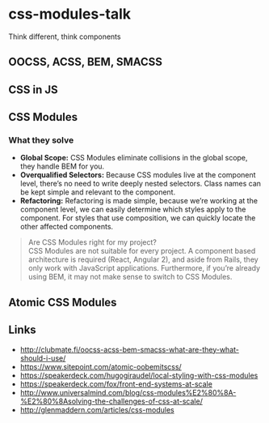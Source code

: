 # css-modules-talk
Think different, think components

## OOCSS, ACSS, BEM, SMACSS

## CSS in JS


## CSS Modules

### What they solve
- **Global Scope:** CSS Modules eliminate collisions in the global scope, they handle BEM for you.
- **Overqualified Selectors:** Because CSS modules live at the component level, there’s no need to write deeply nested selectors. Class names can be kept simple and relevant to the component.
- **Refactoring:** Refactoring is made simple, because we’re working at the component level, we can easily determine which styles apply to the component. For styles that use composition, we can quickly locate the other affected components.

> Are CSS Modules right for my project?  
  CSS Modules are not suitable for every project. A component based architecture is required (React, Angular 2), and aside from Rails, they only work with JavaScript applications. Furthermore, if you’re already using BEM, it may not make sense to switch to CSS Modules.

## Atomic CSS Modules

## Links
- http://clubmate.fi/oocss-acss-bem-smacss-what-are-they-what-should-i-use/
- https://www.sitepoint.com/atomic-oobemitscss/
- https://speakerdeck.com/hugogiraudel/local-styling-with-css-modules
- https://speakerdeck.com/fox/front-end-systems-at-scale
- http://www.universalmind.com/blog/css-modules%E2%80%8A-%E2%80%8Asolving-the-challenges-of-css-at-scale/
- http://glenmaddern.com/articles/css-modules

